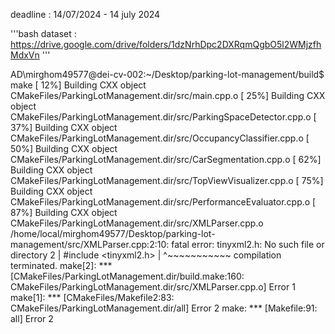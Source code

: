 deadline : 14/07/2024 - 14 july 2024

'''bash
dataset : https://drive.google.com/drive/folders/1dzNrhDpc2DXRqmQgbO5l2WMjzfhMdxVn
'''



AD\mirghom49577@dei-cv-002:~/Desktop/parking-lot-management/build$ make
[ 12%] Building CXX object CMakeFiles/ParkingLotManagement.dir/src/main.cpp.o
[ 25%] Building CXX object CMakeFiles/ParkingLotManagement.dir/src/ParkingSpaceDetector.cpp.o
[ 37%] Building CXX object CMakeFiles/ParkingLotManagement.dir/src/OccupancyClassifier.cpp.o
[ 50%] Building CXX object CMakeFiles/ParkingLotManagement.dir/src/CarSegmentation.cpp.o
[ 62%] Building CXX object CMakeFiles/ParkingLotManagement.dir/src/TopViewVisualizer.cpp.o
[ 75%] Building CXX object CMakeFiles/ParkingLotManagement.dir/src/PerformanceEvaluator.cpp.o
[ 87%] Building CXX object CMakeFiles/ParkingLotManagement.dir/src/XMLParser.cpp.o
/home/local/mirghom49577/Desktop/parking-lot-management/src/XMLParser.cpp:2:10: fatal error: tinyxml2.h: No such file or directory
    2 | #include <tinyxml2.h>
      |          ^~~~~~~~~~~~
compilation terminated.
make[2]: *** [CMakeFiles/ParkingLotManagement.dir/build.make:160: CMakeFiles/ParkingLotManagement.dir/src/XMLParser.cpp.o] Error 1
make[1]: *** [CMakeFiles/Makefile2:83: CMakeFiles/ParkingLotManagement.dir/all] Error 2
make: *** [Makefile:91: all] Error 2
